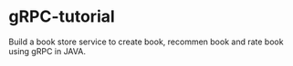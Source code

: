 # gRPC-tutorial

Build a book store service to create book, recommen book and rate book using gRPC in JAVA. 
